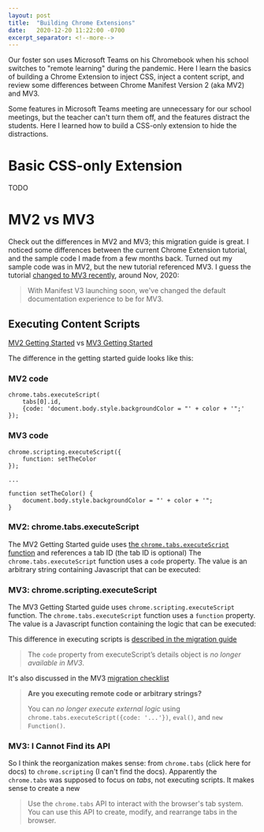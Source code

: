 ```yaml
---
layout: post
title:  "Building Chrome Extensions"
date:   2020-12-20 11:22:00 -0700
excerpt_separator: <!--more-->
---
```


Our foster son uses Microsoft Teams on his Chromebook when his school switches to "remote learning" during the pandemic.  Here I learn the basics of building a Chrome Extension to inject CSS, inject a content script, and review some differences between Chrome Manifest Version 2 (aka MV2) and MV3.


<!--more-->
Some features in Microsoft Teams meeting are unnecessary for our school meetings, but the teacher can't turn them off, and the features distract the students. Here I learned how to build a CSS-only extension to hide the distractions.

# Basic CSS-only Extension 
TODO


# MV2 vs MV3
Check out the differences in MV2 and MV3; this migration guide is great. I noticed some differences between the current Chrome Extension tutorial, and the sample code I made from a few months back. Turned out my sample code was in MV2, but the new tutorial referenced MV3. I guess the tutorial [changed to MV3 recently](https://developer.chrome.com/docs/extensions/mv3/), around Nov, 2020:

 > With Manifest V3 launching soon, we've changed the default documentation experience to be for MV3. 

## Executing Content Scripts
[MV2 Getting Started](https://developer.chrome.com/docs/extensions/mv2/getstarted/) vs [MV3 Getting Started](https://developer.chrome.com/docs/extensions/mv3/getstarted/)

The difference in the getting started guide looks like this:

### MV2 code
    chrome.tabs.executeScript(
        tabs[0].id,
        {code: 'document.body.style.backgroundColor = "' + color + '";'
    });

### MV3 code
    chrome.scripting.executeScript({
        function: setTheColor
    });
    
    ...
    
    function setTheColor() {
        document.body.style.backgroundColor = "' + color + '";
    }

### MV2: chrome.tabs.executeScript
The MV2 Getting Started guide uses [the `chrome.tabs.executeScript` function](https://developer.chrome.com/docs/extensions/reference/tabs/#method-executeScript) and references a tab ID (the tab ID is optional)
The `chrome.tabs.executeScript` function uses a `code` property. The value is an arbitrary string containing Javascript that can be executed:

### MV3: chrome.scripting.executeScript
The MV3 Getting Started guide uses `chrome.scripting.executeScript` function.
The `chrome.tabs.executeScript` function uses a `function` property. The value is a Javascript function containing the logic that can be executed:

This difference in executing scripts is [described in the migration guide](https://developer.chrome.com/docs/extensions/mv3/intro/mv3-migration/#executing-arbitrary-strings)

 > The `code` property from executeScript’s details object is *no longer available in MV3*.

It's also discussed in the MV3 [migration checklist](https://developer.chrome.com/docs/extensions/mv3/mv3-migration-checklist/)

 > **Are you executing remote code or arbitrary strings?**
 > 
 > You can *no longer execute external logic* using `chrome.tabs.executeScript({code: '...'})`, `eval()`, and `new Function()`.

 ### MV3: I Cannot Find its API
 So I think the reorganization makes sense: from `chrome.tabs` (click here for docs) to `chrome.scripting` (I can't find the docs). Apparently the `chrome.tabs` was supposed to focus on *tabs*, not executing scripts. It makes sense to create a new 
  > Use the `chrome.tabs` API to interact with the browser's tab system. You can use this API to create, modify, and rearrange tabs in the browser.